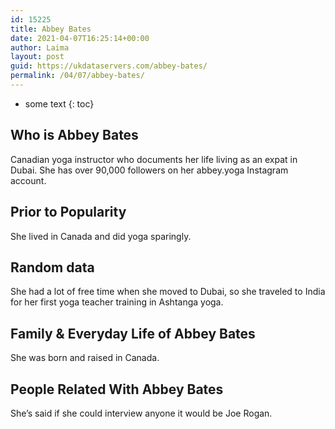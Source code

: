 ```yaml
---
id: 15225
title: Abbey Bates
date: 2021-04-07T16:25:14+00:00
author: Laima
layout: post
guid: https://ukdataservers.com/abbey-bates/
permalink: /04/07/abbey-bates/
---
```


* some text
{: toc}


## Who is Abbey Bates
                  
                  
                  
Canadian yoga instructor who documents her life living as an expat in Dubai. She has over 90,000 followers on her abbey.yoga Instagram account. 
                  
              
            
              
            
                
                
                
## Prior to Popularity
                  
                  
                  
She lived in Canada and did yoga sparingly. 
                  
              
            
              
            
                
                
                
## Random data
                  
                  
                  
She had a lot of free time when she moved to Dubai, so she traveled to India for her first yoga teacher training in Ashtanga yoga.
                  
              
            
              
            
                
                
                
## Family & Everyday Life of Abbey Bates
                  
                  
                  
She was born and raised in Canada. 
                  
              
            
              
            
                
                
                
## People Related With Abbey Bates
                  
                  
                  
She&#8217;s said if she could interview anyone it would be Joe Rogan.
                  
              
            
              
            
                
              
            
              
              
            
            
              
            
          
          
          